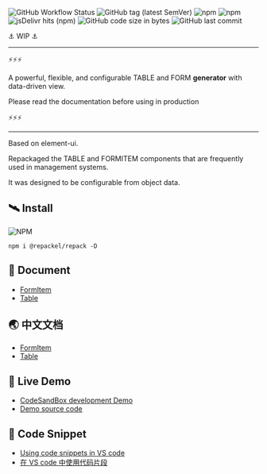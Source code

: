 ![GitHub Workflow Status](https://img.shields.io/github/workflow/status/repackel/repack/Node.js%20Package) 
![GitHub tag (latest SemVer)](https://img.shields.io/github/v/tag/repackel/repack) 
![npm](https://img.shields.io/npm/v/@repackel/repack) 
![npm](https://img.shields.io/npm/dm/@repackel/repack) 
![jsDelivr hits (npm)](https://img.shields.io/jsdelivr/npm/hm/@repackel/repack) 
![GitHub code size in bytes](https://img.shields.io/github/languages/code-size/repackel/repack) 
![GitHub last commit](https://img.shields.io/github/last-commit/repackel/repack) 



⚓ WIP ⚓

---

⚡⚡⚡

A powerful, flexible, and configurable TABLE and FORM **generator** with data-driven view.

Please read the documentation before using in production

⚡⚡⚡

---

Based on element-ui.

Repackaged the TABLE and FORMITEM components that are frequently used in management systems.

It was designed to be configurable from object data.

## 🛰️ Install
![NPM](https://nodei.co/npm/@repackel/repack.svg)
```
npm i @repackel/repack -D
```
## 📜 Document

- [FormItem](./FormItem/readme.md)
- [Table](./Table/readme.md)

## 🌏 中文文档

- [FormItem](./FormItem/readme.zh.md)
- [Table](./Table/readme.zh.md)

## 🔮 Live Demo

- [CodeSandBox development Demo](https://codesandbox.io/s/github/repackel/repack-demo?file=/src/demo.vue)
- [Demo source code](https://github.com/repackel/repack-demo/)

## 🎈 Code Snippet
- [Using code snippets in VS code](./codeSnippets/readme.md)
- [在 VS code 中使用代码片段](./codeSnippets/readme.zh.md)
